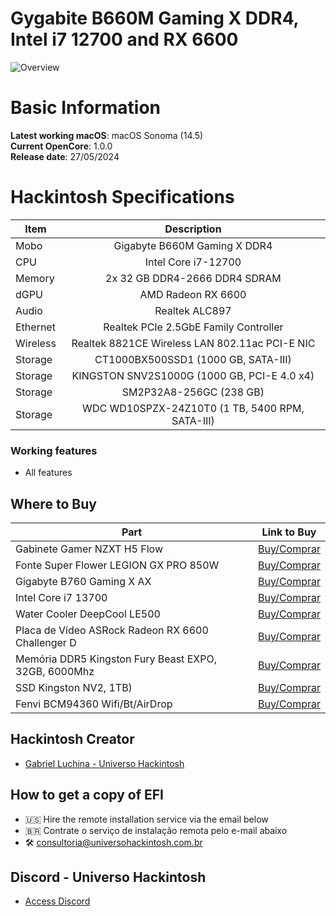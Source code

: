 # Gygabite B660M Gaming X DDR4, Intel i7 12700 and RX 6600

![Overview](https://github.com/luchina-gabriel/EFI-GIGABYTE-B660M-GAMING-X-DDR4-CORE-i7-12700-AMD-RX-6600-PUBLIC/assets/23700365/3f3b2a90-df71-45f1-9ffd-f04efb1f15fa)

# Basic Information

**Latest working macOS**: macOS Sonoma (14.5)
<br>
**Current OpenCore**: 1.0.0
<br>
**Release date**: 27/05/2024

# Hackintosh Specifications
|Item|Description|
|-|:-------:|
|Mobo|Gigabyte B660M Gaming X DDR4|
|CPU|Intel Core i7-12700|
|Memory|2x 32 GB DDR4-2666 DDR4 SDRAM|
|dGPU|AMD Radeon RX 6600|
|Audio|Realtek ALC897|
|Ethernet|Realtek PCIe 2.5GbE Family Controller|
|Wireless|Realtek 8821CE Wireless LAN 802.11ac PCI-E NIC|
|Storage|CT1000BX500SSD1  (1000 GB, SATA-III)|
|Storage|KINGSTON SNV2S1000G  (1000 GB, PCI-E 4.0 x4)|
|Storage|SM2P32A8-256GC  (238 GB)|
|Storage|WDC WD10SPZX-24Z10T0  (1 TB, 5400 RPM, SATA-III)|

### Working features
- All features

## Where to Buy

|Part|Link to Buy|
|-|:-------:|
|Gabinete Gamer NZXT H5 Flow|[Buy/Comprar](https://www.terabyteshop.com.br/produto/23345/gabinete-gamer-nzxt-h5-flow-mid-tower-vidro-temperado-atx-white-sem-fonte-com-2-fans-cc-h51fw-01?p=880853)|
|Fonte Super Flower LEGION GX PRO 850W|[Buy/Comprar](https://www.terabyteshop.com.br/produto/17901/fonte-super-flower-legion-gx-pro-850w-80-plus-gold-pfc-ativo-semi-modular-sf-850p14xe?p=880853)|
|Gigabyte B760 Gaming X AX|[Buy/Comprar](https://www.terabyteshop.com.br/produto/24675/placa-mae-gigabyte-b760-gaming-x-ax-chipset-b760-intel-lga-1700-atx-ddr5?p=880853)|
|Intel Core i7 13700|[Buy/Comprar](https://www.terabyteshop.com.br/produto/24091/processador-intel-core-i7-13700-21ghz-52ghz-turbo-13-geracao-16-cores-24-threads-lga-1700-bx8071513700?p=880853)|
|Water Cooler DeepCool LE500|[Buy/Comprar](https://www.terabyteshop.com.br/produto/22309/water-cooler-deepcool-le500-led-6-cores-240mm-intel-amd-r-le500-bklnmc-g-1?p=880853)|
|Placa de Vídeo ASRock Radeon RX 6600 Challenger D|[Buy/Comprar](https://www.terabyteshop.com.br/produto/19808/placa-de-video-asrock-radeon-rx-6600-challenger-d-8gb-gddr6-fsr-ray-tracing-90-ga2rzz-00uanf?p=880853)|
|Memória DDR5 Kingston Fury Beast EXPO, 32GB, 6000Mhz|[Buy/Comprar](https://www.terabyteshop.com.br/produto/24318/memoria-ddr5-kingston-fury-beast-expo-32gb-6000mhz-black-kf560c36bbe-32?p=880853)|
|SSD Kingston NV2, 1TB)|[Buy/Comprar](https://www.terabyteshop.com.br/produto/23000/ssd-kingston-nv2-1tb-m2-nvme-2280-leitura-3500mbs-e-gravacao-2100mbs-snv2s1000g?p=880853)|
|Fenvi BCM94360 Wifi/Bt/AirDrop|[Buy/Comprar](https://s.click.aliexpress.com/e/_Dkitndd)|

## Hackintosh Creator
- [Gabriel Luchina - Universo Hackintosh](https://luchina.com.br)

## How to get a copy of EFI
- 🇺🇸 Hire the remote installation service via the email below
- 🇧🇷 Contrate o serviço de instalação remota pelo e-mail abaixo
- 🛠️ [consultoria@universohackintosh.com.br](mailto:consultoria@universohackintosh.com.br)

## Discord - Universo Hackintosh
- [Access Discord](https://discord.universohackintosh.com.br)
